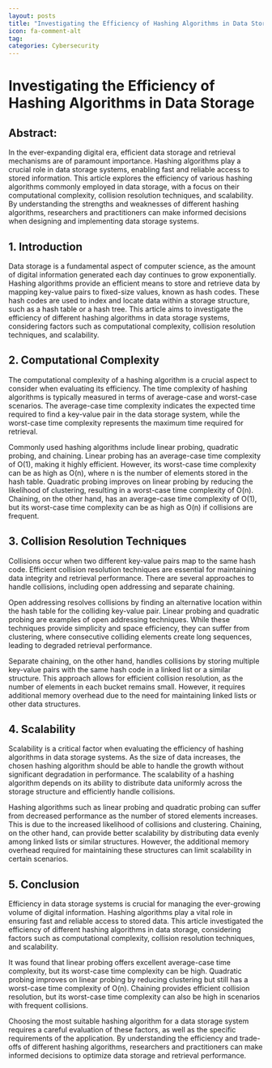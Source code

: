 ```yaml
---
layout: posts
title: "Investigating the Efficiency of Hashing Algorithms in Data Storage"
icon: fa-comment-alt
tag:      
categories: Cybersecurity
---
```



# Investigating the Efficiency of Hashing Algorithms in Data Storage

## Abstract:

In the ever-expanding digital era, efficient data storage and retrieval mechanisms are of paramount importance. Hashing algorithms play a crucial role in data storage systems, enabling fast and reliable access to stored information. This article explores the efficiency of various hashing algorithms commonly employed in data storage, with a focus on their computational complexity, collision resolution techniques, and scalability. By understanding the strengths and weaknesses of different hashing algorithms, researchers and practitioners can make informed decisions when designing and implementing data storage systems.

## 1. Introduction

Data storage is a fundamental aspect of computer science, as the amount of digital information generated each day continues to grow exponentially. Hashing algorithms provide an efficient means to store and retrieve data by mapping key-value pairs to fixed-size values, known as hash codes. These hash codes are used to index and locate data within a storage structure, such as a hash table or a hash tree. This article aims to investigate the efficiency of different hashing algorithms in data storage systems, considering factors such as computational complexity, collision resolution techniques, and scalability.

## 2. Computational Complexity

The computational complexity of a hashing algorithm is a crucial aspect to consider when evaluating its efficiency. The time complexity of hashing algorithms is typically measured in terms of average-case and worst-case scenarios. The average-case time complexity indicates the expected time required to find a key-value pair in the data storage system, while the worst-case time complexity represents the maximum time required for retrieval.

Commonly used hashing algorithms include linear probing, quadratic probing, and chaining. Linear probing has an average-case time complexity of O(1), making it highly efficient. However, its worst-case time complexity can be as high as O(n), where n is the number of elements stored in the hash table. Quadratic probing improves on linear probing by reducing the likelihood of clustering, resulting in a worst-case time complexity of O(n). Chaining, on the other hand, has an average-case time complexity of O(1), but its worst-case time complexity can be as high as O(n) if collisions are frequent.

## 3. Collision Resolution Techniques

Collisions occur when two different key-value pairs map to the same hash code. Efficient collision resolution techniques are essential for maintaining data integrity and retrieval performance. There are several approaches to handle collisions, including open addressing and separate chaining.

Open addressing resolves collisions by finding an alternative location within the hash table for the colliding key-value pair. Linear probing and quadratic probing are examples of open addressing techniques. While these techniques provide simplicity and space efficiency, they can suffer from clustering, where consecutive colliding elements create long sequences, leading to degraded retrieval performance.

Separate chaining, on the other hand, handles collisions by storing multiple key-value pairs with the same hash code in a linked list or a similar structure. This approach allows for efficient collision resolution, as the number of elements in each bucket remains small. However, it requires additional memory overhead due to the need for maintaining linked lists or other data structures.

## 4. Scalability

Scalability is a critical factor when evaluating the efficiency of hashing algorithms in data storage systems. As the size of data increases, the chosen hashing algorithm should be able to handle the growth without significant degradation in performance. The scalability of a hashing algorithm depends on its ability to distribute data uniformly across the storage structure and efficiently handle collisions.

Hashing algorithms such as linear probing and quadratic probing can suffer from decreased performance as the number of stored elements increases. This is due to the increased likelihood of collisions and clustering. Chaining, on the other hand, can provide better scalability by distributing data evenly among linked lists or similar structures. However, the additional memory overhead required for maintaining these structures can limit scalability in certain scenarios.

## 5. Conclusion

Efficiency in data storage systems is crucial for managing the ever-growing volume of digital information. Hashing algorithms play a vital role in ensuring fast and reliable access to stored data. This article investigated the efficiency of different hashing algorithms in data storage, considering factors such as computational complexity, collision resolution techniques, and scalability.

It was found that linear probing offers excellent average-case time complexity, but its worst-case time complexity can be high. Quadratic probing improves on linear probing by reducing clustering but still has a worst-case time complexity of O(n). Chaining provides efficient collision resolution, but its worst-case time complexity can also be high in scenarios with frequent collisions.

Choosing the most suitable hashing algorithm for a data storage system requires a careful evaluation of these factors, as well as the specific requirements of the application. By understanding the efficiency and trade-offs of different hashing algorithms, researchers and practitioners can make informed decisions to optimize data storage and retrieval performance.